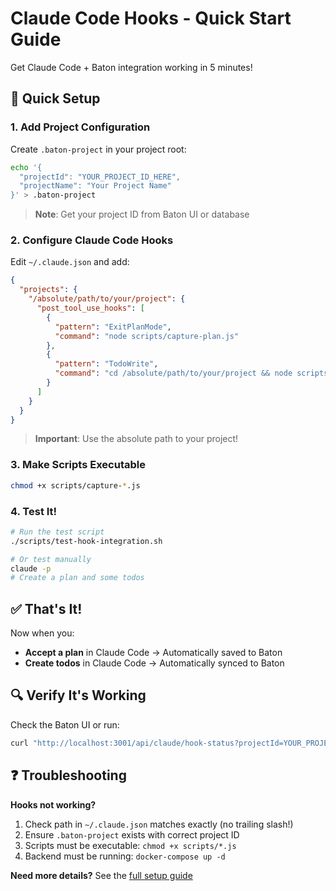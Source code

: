 # Claude Code Hooks - Quick Start Guide

Get Claude Code + Baton integration working in 5 minutes!

## 🚀 Quick Setup

### 1. Add Project Configuration

Create `.baton-project` in your project root:

```bash
echo '{
  "projectId": "YOUR_PROJECT_ID_HERE",
  "projectName": "Your Project Name"
}' > .baton-project
```

> **Note**: Get your project ID from Baton UI or database

### 2. Configure Claude Code Hooks

Edit `~/.claude.json` and add:

```json
{
  "projects": {
    "/absolute/path/to/your/project": {
      "post_tool_use_hooks": [
        {
          "pattern": "ExitPlanMode",
          "command": "node scripts/capture-plan.js"
        },
        {
          "pattern": "TodoWrite", 
          "command": "cd /absolute/path/to/your/project && node scripts/capture-todos.js"
        }
      ]
    }
  }
}
```

> **Important**: Use the absolute path to your project!

### 3. Make Scripts Executable

```bash
chmod +x scripts/capture-*.js
```

### 4. Test It!

```bash
# Run the test script
./scripts/test-hook-integration.sh

# Or test manually
claude -p
# Create a plan and some todos
```

## ✅ That's It!

Now when you:
- **Accept a plan** in Claude Code → Automatically saved to Baton
- **Create todos** in Claude Code → Automatically synced to Baton

## 🔍 Verify It's Working

Check the Baton UI or run:

```bash
curl "http://localhost:3001/api/claude/hook-status?projectId=YOUR_PROJECT_ID" | jq .
```

## ❓ Troubleshooting

**Hooks not working?**
1. Check path in `~/.claude.json` matches exactly (no trailing slash!)
2. Ensure `.baton-project` exists with correct project ID
3. Scripts must be executable: `chmod +x scripts/*.js`
4. Backend must be running: `docker-compose up -d`

**Need more details?** See the [full setup guide](./CLAUDE_CODE_HOOKS_SETUP.md)
